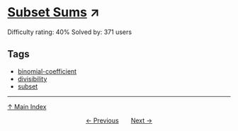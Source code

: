 # [Subset Sums](https://projecteuler.net/problem=635) ↗️

Difficulty rating: 40%
Solved by: 371 users
## Tags

- [binomial-coefficient](../tags/binomial-coefficient.md)
- [divisibility](../tags/divisibility.md)
- [subset](../tags/subset.md)



---

[↑ Main Index](../README.md)


<div align=center><a href='634.md'>← Previous</a> &nbsp;&nbsp; &nbsp;&nbsp;  <a href='636.md'>Next →</a></div>

